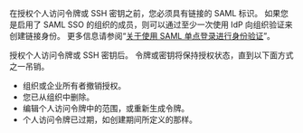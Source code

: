 在授权个人访问令牌或 SSH 密钥之前，您必须具有链接的 SAML 标识。 如果您是启用了 SAML SSO 的组织的成员，则可以通过至少一次使用 IdP 向组织验证来创建链接身份。 更多信息请参阅“[关于使用 SAML 单点登录进行身份验证](/authentication/authenticating-with-saml-single-sign-on/about-authentication-with-saml-single-sign-on)”。

授权个人访问令牌或 SSH 密钥后。 令牌或密钥将保持授权状态，直到以下面方式之一吊销。
- 组织或企业所有者撤销授权。
- 您已从组织中删除。
- 编辑个人访问令牌中的范围，或重新生成令牌。
- 个人访问令牌已过期，如创建期间所定义的那样。
